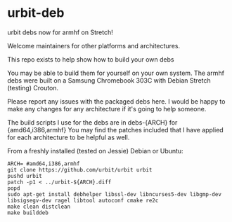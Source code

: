 urbit-deb
=========

urbit debs now for armhf on Stretch!

Welcome maintainers for other platforms and architectures.

This repo exists to help show how to build your own debs

You may be able to build them for yourself on your own system.  The armhf debs
were built on a Samsung Chromebook 303C with Debian Stretch (testing) Crouton.

Please report any issues with the packaged debs here.  I would be happy to make
any changes for any architecture if it's going to help someone.

The build scripts I use for the debs are in debs-{ARCH} for {amd64,i386,armhf}
You may find the patches included that I have applied for each architecture to
be helpful as well.

From a freshly installed (tested on Jessie) Debian or Ubuntu:

    ARCH= #amd64,i386,armhf
    git clone https://github.com/urbit/urbit urbit
    pushd urbit
    patch -p1 < ../urbit-${ARCH}.diff
    popd
    sudo apt-get install debhelper libssl-dev libncurses5-dev libgmp-dev libsigsegv-dev ragel libtool autoconf cmake re2c
    make clean distclean
    make builddeb
